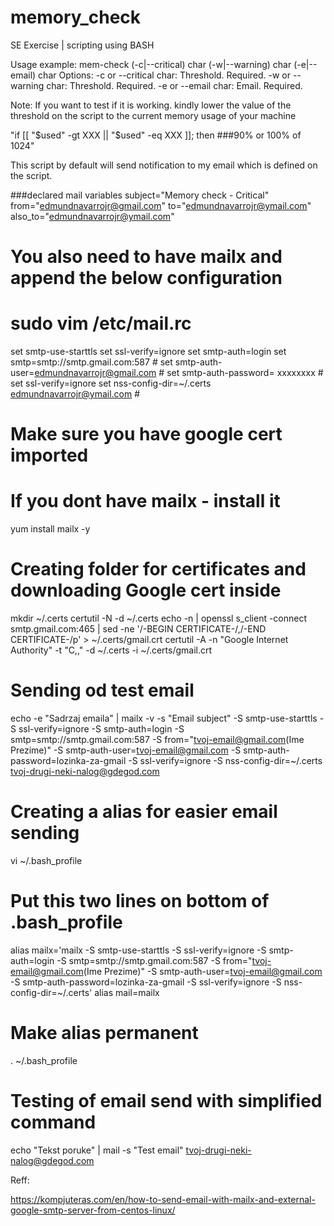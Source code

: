 # memory_check
SE Exercise | scripting using BASH 

Usage example:
mem-check (-c|--critical) char (-w|--warning) char (-e|--email) char
Options:
-c or --critical char: Threshold. Required.
-w or --warning char: Threshold. Required.
-e or --email char: Email. Required.

Note: If you want to test if it is working. kindly lower the value of the threshold on the script to the current memory usage of your machine

"if [[ "$used" -gt XXX || "$used" -eq XXX ]]; then ###90% or 100% of 1024"

This script by default will send notification to my email which is defined on the script.

###declared mail variables
    subject="Memory check - Critical"
    from="edmundnavarrojr@gmail.com"
    to="edmundnavarrojr@ymail.com"
    also_to="edmundnavarrojr@ymail.com"



# You also need to have mailx and append the below configuration
# sudo vim /etc/mail.rc

set smtp-use-starttls
set ssl-verify=ignore
set smtp-auth=login
set smtp=smtp://smtp.gmail.com:587 #<gmail smtp host and port>
set smtp-auth-user=edmundnavarrojr@gmail.com #<gmail acount user email>
set smtp-auth-password= xxxxxxxx #<your gmail PW>
set ssl-verify=ignore
set nss-config-dir=~/.certs edmundnavarrojr@ymail.com #<recipient>


# Make sure you have google cert imported

# If you dont have mailx - install it
yum install mailx -y
 
# Creating folder for certificates and downloading Google cert inside
mkdir ~/.certs
certutil -N -d ~/.certs
echo -n | openssl s_client -connect smtp.gmail.com:465 | sed -ne '/-BEGIN CERTIFICATE-/,/-END CERTIFICATE-/p' > ~/.certs/gmail.crt
certutil -A -n "Google Internet Authority" -t "C,," -d ~/.certs -i ~/.certs/gmail.crt
 
# Sending od test email
echo -e "Sadrzaj emaila" | mailx -v -s "Email subject" -S smtp-use-starttls -S ssl-verify=ignore -S smtp-auth=login -S smtp=smtp://smtp.gmail.com:587 -S from="tvoj-email@gmail.com(Ime Prezime)" -S smtp-auth-user=tvoj-email@gmail.com -S smtp-auth-password=lozinka-za-gmail -S ssl-verify=ignore -S nss-config-dir=~/.certs tvoj-drugi-neki-nalog@gdegod.com
 
# Creating a alias for easier email sending
vi ~/.bash_profile
# Put this two lines on bottom of .bash_profile
alias mailx='mailx -S smtp-use-starttls -S ssl-verify=ignore -S smtp-auth=login -S smtp=smtp://smtp.gmail.com:587 -S from="tvoj-email@gmail.com(Ime Prezime)" -S smtp-auth-user=tvoj-email@gmail.com -S smtp-auth-password=lozinka-za-gmail -S ssl-verify=ignore -S nss-config-dir=~/.certs'
alias mail=mailx
# Make alias permanent
. ~/.bash_profile
 
# Testing of email send with simplified command
echo "Tekst poruke" | mail -s "Test email" tvoj-drugi-neki-nalog@gdegod.com

Reff:

https://kompjuteras.com/en/how-to-send-email-with-mailx-and-external-google-smtp-server-from-centos-linux/
